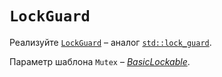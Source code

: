 # `LockGuard`

Реализуйте [`LockGuard`](lock_guard.hpp) – аналог [`std::lock_guard`](https://en.cppreference.com/w/cpp/thread/lock_guard). 

Параметр шаблона `Mutex` – [_BasicLockable_](https://en.cppreference.com/w/cpp/named_req/BasicLockable).